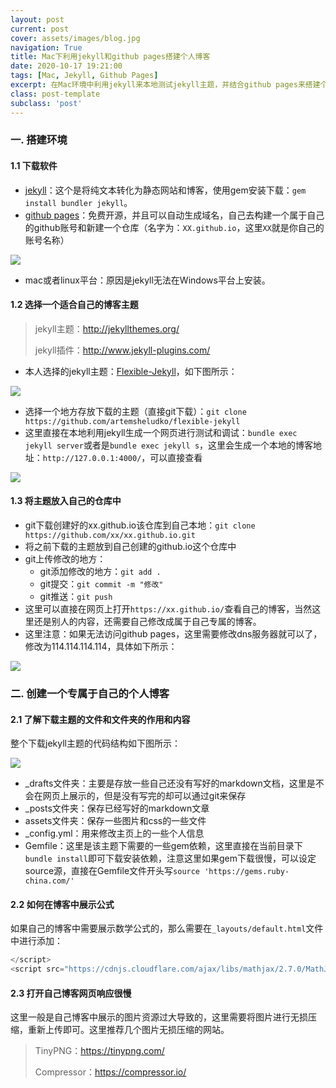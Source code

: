 ```yaml
---
layout: post
current: post
cover: assets/images/blog.jpg
navigation: True
title: Mac下利用jekyll和github pages搭建个人博客
date: 2020-10-17 19:21:00
tags: [Mac, Jekyll, Github Pages]
excerpt: 在Mac环境中利用jekyll来本地测试jekyll主题，并结合github pages来搭建个人的博客。
class: post-template
subclass: 'post'
---
```



### 一. 搭建环境

#### 1.1 下载软件

* [jekyll](https://www.jekyll.com.cn/)：这个是将纯文本转化为静态网站和博客，使用gem安装下载：`gem install bundler jekyll`。
* [github pages]()：免费开源，并且可以自动生成域名，自己去构建一个属于自己的github账号和新建一个仓库（名字为：`XX.github.io`，这里`XX`就是你自己的账号名称）

![](https://tva1.sinaimg.cn/large/007S8ZIlgy1gjs9dyt6cwj31lk0gigp9.jpg)

* mac或者linux平台：原因是jekyll无法在Windows平台上安装。

#### 1.2 选择一个适合自己的博客主题

> jekyll主题：http://jekyllthemes.org/
>
> jekyll插件：http://www.jekyll-plugins.com/

* 本人选择的jekyll主题：[Flexible-Jekyll](https://github.com/artemsheludko/flexible-jekyll)，如下图所示：

![](https://tva1.sinaimg.cn/large/007S8ZIlgy1gjs9xls4u4j31b40om7du.jpg)

* 选择一个地方存放下载的主题（直接git下载）：`git clone https://github.com/artemsheludko/flexible-jekyll `
* 这里直接在本地利用jekyll生成一个网页进行测试和调试：`bundle exec jekyll server`或者是`bundle exec jekyll s`，这里会生成一个本地的博客地址：`http://127.0.0.1:4000/`，可以直接查看

![](https://tva1.sinaimg.cn/large/007S8ZIlgy1gjsa7qt24yj31d40fuk2x.jpg)

#### 1.3 将主题放入自己的仓库中

* git下载创建好的xx.github.io该仓库到自己本地：`git clone https://github.com/xx/xx.github.io.git`
* 将之前下载的主题放到自己创建的github.io这个仓库中
* git上传修改的地方：
  * git添加修改的地方：`git add .`
  * git提交：`git commit -m "修改"`
  * git推送：`git push`
* 这里可以直接在网页上打开`https://xx.github.io/`查看自己的博客，当然这里还是别人的内容，还需要自己修改成属于自己专属的博客。
* 这里注意：如果无法访问github pages，这里需要修改dns服务器就可以了，修改为114.114.114.114，具体如下所示：

![](https://tva1.sinaimg.cn/large/007S8ZIlgy1gjs9wjy9fwj30db0gcjrz.jpg)

### 二. 创建一个专属于自己的个人博客

#### 2.1 了解下载主题的文件和文件夹的作用和内容

整个下载jekyll主题的代码结构如下图所示：

![](https://tva1.sinaimg.cn/large/007S8ZIlgy1gjsa15n5gsj30bq0l0ta3.jpg)

* _drafts文件夹：主要是存放一些自己还没有写好的markdown文档，这里是不会在网页上展示的，但是没有写完的却可以通过git来保存
* _posts文件夹：保存已经写好的markdown文章
* assets文件夹：保存一些图片和css的一些文件
* _config.yml：用来修改主页上的一些个人信息
* Gemfile：这里是该主题下需要的一些gem依赖，这里直接在当前目录下`bundle install`即可下载安装依赖，注意这里如果gem下载很慢，可以设定source源，直接在Gemfile文件开头写`source 'https://gems.ruby-china.com/'`

#### 2.2 如何在博客中展示公式

如果自己的博客中需要展示数学公式的，那么需要在`_layouts/default.html`文件中进行添加：

```js
</script>
<script src="https://cdnjs.cloudflare.com/ajax/libs/mathjax/2.7.0/MathJax.js?config=TeX-AMS-MML_HTMLorMML" type="text/javascript"></script>
```

#### 2.3 打开自己博客网页响应很慢

这里一般是自己博客中展示的图片资源过大导致的，这里需要将图片进行无损压缩，重新上传即可。这里推荐几个图片无损压缩的网站。

> TinyPNG：https://tinypng.com/
>
> Compressor：https://compressor.io/

